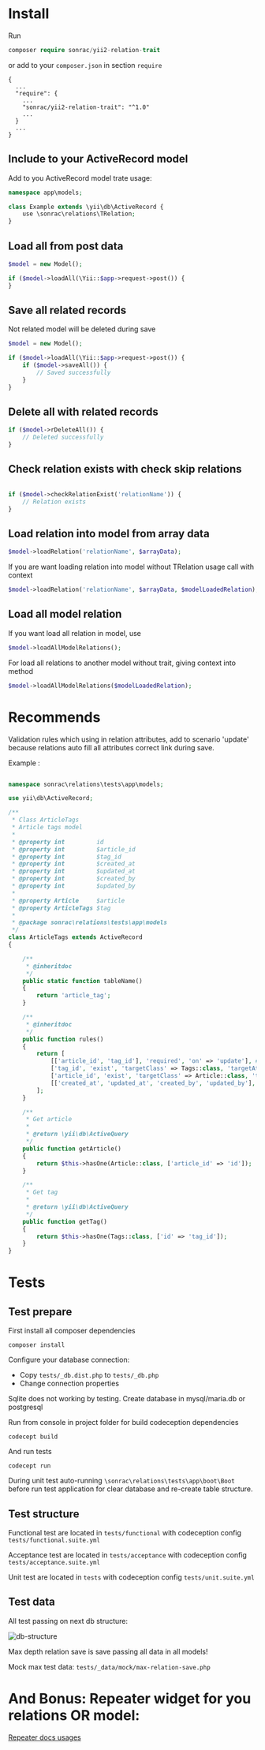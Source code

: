 # Install 

Run 

```php
composer require sonrac/yii2-relation-trait
```

or add to your `composer.json` in section `require`

```
{
  ...
  "require": {
    ...
    "sonrac/yii2-relation-trait": "^1.0"
    ...
  }
  ...
}
```

## Include to your ActiveRecord model

Add to you ActiveRecord model trate usage: 

```php
namespace app\models;

class Example extends \yii\db\ActiveRecord {
    use \sonrac\relations\TRelation;
}
```

## Load all from post data

```php
$model = new Model();

if ($model->loadAll(\Yii::$app->request->post()) {
}
```

## Save all related records

Not related model will be deleted during save

```php
$model = new Model();

if ($model->loadAll(\Yii::$app->request->post()) {
    if ($model->saveAll()) {
        // Saved successfully
    }
}
```

## Delete all with related records

```php
if ($model->rDeleteAll()) {
    // Deleted successfully
}
```

## Check relation exists with check skip relations

```php

if ($model->checkRelationExist('relationName')) {
    // Relation exists
}

```

## Load relation into model from array data

```php
$model->loadRelation('relationName', $arrayData);
```

If you are want loading relation into model without TRelation usage call with context

```php
$model->loadRelation('relationName', $arrayData, $modelLoadedRelation);
```

## Load all model relation

If you want load all relation in model, use 

```php
$model->loadAllModelRelations();
```

For load all relations to another model without trait, giving context into method

```php
$model->loadAllModelRelations($modelLoadedRelation);
```

# Recommends

Validation rules which using in relation attributes, add to scenario 'update' because relations auto fill all attributes correct link during save.

Example :


```php

namespace sonrac\relations\tests\app\models;

use yii\db\ActiveRecord;

/**
 * Class ArticleTags
 * Article tags model
 *
 * @property int         id
 * @property int         $article_id
 * @property int         $tag_id
 * @property int         $created_at
 * @property int         $updated_at
 * @property int         $created_by
 * @property int         $updated_by
 *
 * @property Article     $article
 * @property ArticleTags $tag
 *
 * @package sonrac\relations\tests\app\models
 */
class ArticleTags extends ActiveRecord
{

    /**
     * @inheritdoc
     */
    public static function tableName()
    {
        return 'article_tag';
    }

    /**
     * @inheritdoc
     */
    public function rules()
    {
        return [
            [['article_id', 'tag_id'], 'required', 'on' => 'update'], # Using validate only on update scenario
            ['tag_id', 'exist', 'targetClass' => Tags::class, 'targetAttribute' => 'id', 'on' => 'update'], # Using validate only on update
            ['article_id', 'exist', 'targetClass' => Article::class, 'targetAttribute' => 'id', 'on' => 'update'],
            [['created_at', 'updated_at', 'created_by', 'updated_by'], 'integer'],
        ];
    }

    /**
     * Get article
     *
     * @return \yii\db\ActiveQuery
     */
    public function getArticle()
    {
        return $this->hasOne(Article::class, ['article_id' => 'id']);
    }

    /**
     * Get tag
     *
     * @return \yii\db\ActiveQuery
     */
    public function getTag()
    {
        return $this->hasOne(Tags::class, ['id' => 'tag_id']);
    }
}

```

# Tests


## Test prepare

First install all composer dependencies

```
composer install
```

Configure your database connection:

* Copy `tests/_db.dist.php` to `tests/_db.php`
* Change connection properties

Sqlite does not working by testing. Create database in mysql/maria.db or postgresql

Run from console in project folder for build codeception dependencies

```
codecept build
````

And run tests

```
codecept run
```

During unit test auto-running `\sonrac\relations\tests\app\boot\Boot` before run test application for clear database and re-create table structure.

## Test structure

Functional test are located in `tests/functional` with codeception config `tests/functional.suite.yml`

Acceptance test are located in `tests/acceptance` with codeception config `tests/acceptance.suite.yml`

Unit test are located in `tests` with codeception config `tests/unit.suite.yml`

## Test data

All test passing on next db structure:

![db-structure](tests/images/db-struct.png?raw=true)

Max depth relation save is save passing all data in all models!

Mock max test data: `tests/_data/mock/max-relation-save.php`

# And Bonus: Repeater widget for you relations OR model:

[Repeater docs usages](docs/Repeater.MD)